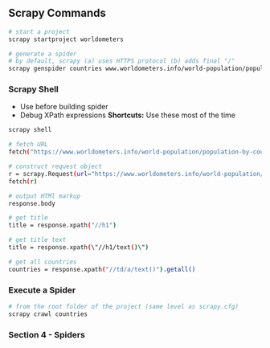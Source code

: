 ## Scrapy Commands

```bash
# start a project
scrapy startproject worldometers

# generate a spider
# by default, scrapy (a) uses HTTPS protocol (b) adds final "/"
scrapy genspider countries www.worldometers.info/world-population/population-by-country
```

### Scrapy Shell
- Use before building spider
- Debug XPath expressions
**Shortcuts:** Use these most of the time
```bash
scrapy shell

# fetch URL
fetch("https://www.worldometers.info/world-population/population-by-country/")

# construct request object
r = scrapy.Request(url="https://www.worldometers.info/world-population/population-by-country/")
fetch(r)

# output HTMl markup
response.body

# get title
title = response.xpath("//h1")

# get title text
title = response.xpath(\"//h1/text()\")

# get all countries
countries = response.xpath("//td/a/text()").getall()
```

### Execute a Spider
```bash
# from the root folder of the project (same level as scrapy.cfg)
scrapy crawl countries

```

### Section 4 - Spiders
```bash

```